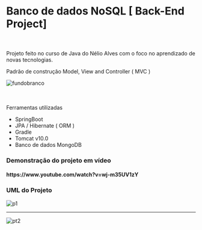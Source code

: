 # Banco de dados NoSQL [ Back-End Project]
 ㅤ 
       <p>Projeto feito no curso de Java do Nélio Alves com o foco no aprendizado de novas tecnologias.</p>
        <p>Padrão de construção Model, View and Controller ( MVC )</p>
![fundobranco](https://user-images.githubusercontent.com/84048306/127258268-be6c69cd-02e2-4833-bbc2-7a85518e2d5c.png)


ㅤ        
        <p>Ferramentas utilizadas</p>
        <ul>
            <li>SpringBoot</li>
           <li>JPA / Hibernate ( ORM ) </li>
           <li>Gradle</li>
           <li>Tomcat v10.0</li>
            <li>Banco de dados MongoDB</li>
        </ul>

<h3> Demonstração do projeto em vídeo </h3>
<h4>
https://www.youtube.com/watch?v=wj-m35UV1zY
</h4>

<h3> UML do Projeto </h3>

![p1](https://user-images.githubusercontent.com/84048306/127259004-7e5a4758-b8a5-49ba-b44a-23cb2d6ad897.png)
<hr>

![pt2](https://user-images.githubusercontent.com/84048306/127259001-6bc5b96b-0df2-4d6e-ad2a-74e30aad6231.png)



